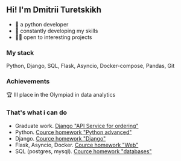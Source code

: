 ## Hi! I'm Dmitrii Turetskikh

* 📖 a python developer
* 🧠 constantly developing my skills
* 🧑‍💻 open to interesting projects

### My stack

Python, Django, SQL, Flask, Asyncio, Docker-compose, Pandas, Git

### Achievements
🏆 III place in the Olympiad in data analytics

### That's what i can do

* Graduate work. [Django "API Service for ordering"](https://github.com/DimTur/django_diplom_new)
* Python. [Cource homework "Python advanced"](https://github.com/DimTur/netology_homeworks/tree/main/3.py-homeworks-advanced)
* Django. [Cource homework "Django"](https://github.com/DimTur/netology_homeworks/tree/main/4.dj-homeworks)
* Flask, Asyncio, Docker. [Cource homework "Web"](https://github.com/DimTur/netology_homeworks/tree/main/5.py-homeworks-web)
* SQL (postgres, mysql). [Cource homework "databases"](https://github.com/DimTur/netology_homeworks/tree/main/2.py-homeworks-db)
